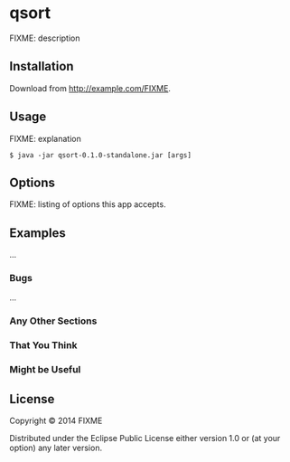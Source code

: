 # qsort

FIXME: description

## Installation

Download from http://example.com/FIXME.

## Usage

FIXME: explanation

    $ java -jar qsort-0.1.0-standalone.jar [args]

## Options

FIXME: listing of options this app accepts.

## Examples

...

### Bugs

...

### Any Other Sections
### That You Think
### Might be Useful

## License

Copyright © 2014 FIXME

Distributed under the Eclipse Public License either version 1.0 or (at
your option) any later version.
